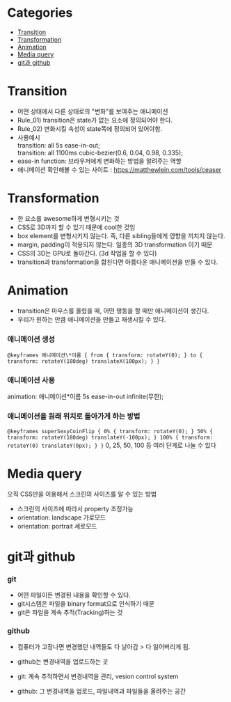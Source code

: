 # Categories
- [Transition](#transition)
- [Transformation](#transformation)
- [Animation](#animation)
- [Media query](#media-query)
- [git과 github](#git과-github)

# Transition

- 어떤 상태에서 다른 상태로의 "변화"를 보여주는 애니메이션
- Rule_01) transition은 state가 없는 요소에 정의되어야 한다.
- Rule_02) 변화시킬 속성이 state쪽에 정의되어 있어야함.
- 사용예시  
     transition: all 5s ease-in-out;  
     transition: all 1100ms cubic-bezier(0.6, 0.04, 0.98, 0.335);  
- ease-in function: 브라우저에게 변화하는 방법을 알려주는 역할
- 애니메이션 확인해볼 수 있는 사이트 : https://matthewlein.com/tools/ceaser

# Transformation

- 한 요소를 awesome하게 변형시키는 것
- CSS로 3D까지 할 수 있기 때문에 cool한 것임
- box element를 변형시키지 않는다. 즉, 다른 sibling들에게 영향을 끼치지 않는다.
- margin, padding이 적용되지 않는다. 일종의 3D transformation 이기 때문
- CSS의 3D는 GPU로 돌아간다. (3d 작업을 할 수 있다)
- transition과 transformation을 합친다면 아름다운 애니메이션을 만들 수 있다.

# Animation

- transition은 마우스를 올렸을 때, 어떤 행동을 할 때만 애니메이션이 생긴다.
- 우리가 원하는 만큼 애니메이션을 만들고 재생시킬 수 있다.

### 애니메이션 생성

`@keyframes 애니메이션\*이름 {
from {
transform: rotateY(0);
}
to {
transform: rotateY(180deg) translateX(100px);
}
}`

### 애니메이션 사용

animation: 애니메이션\*이름 5s ease-in-out infinite(무한);

### 애니메이션을 원래 위치로 돌아가게 하는 방법

`@keyframes superSexyCoinFlip {
0% {
transform: rotateY(0);
}
50% {
transform: rotateY(180deg) translateY(-100px);
}
100% {
transform: rotateY(0) translateY(0px);
}
}`
0, 25, 50, 100 등 여러 단계로 나눌 수 있다

# Media query

오직 CSS만을 이용해서 스크린의 사이즈를 알 수 있는 방법  

- 스크린의 사이즈에 따라서 property 조정가능
- orientation: landscape 가로모드
- orientation: portrait 세로모드


# git과 github

### git

- 어떤 파일이든 변경된 내용을 확인할 수 있다.
- git시스템은 파일을 binary format으로 인식하기 때문
- git은 파일을 계속 추적(Tracking)하는 것

### github

- 컴퓨터가 고장나면 변경했던 내역들도 다 날아감 > 다 잃어버리게 됨.
- github는 변경내역을 업로드하는 곳

- git: 계속 추적하면서 변경내역을 관리, vesion control system
- github: 그 변경내역을 업로드, 파일내역과 파일들을 올려주는 공간
